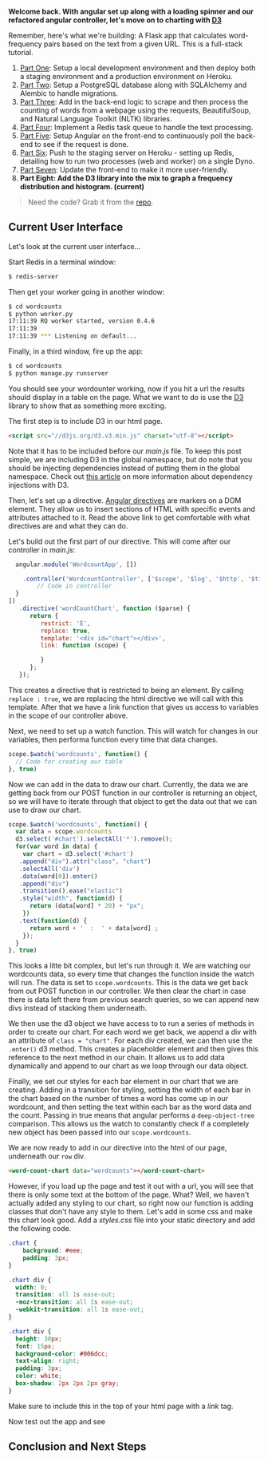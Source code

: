 **Welcome back. With angular set up along with a loading spinner and our refactored angular controller, let's move on to charting with [D3](https://d3js.org/)**


Remember, here's what we're building: A Flask app that calculates word-frequency pairs based on the text from a given URL. This is a full-stack tutorial.

1. [Part One](http://www.realpython.com/blog/python/flask-by-example-part-1-project-setup): Setup a local development environment and then deploy both a staging environment and a production environment on Heroku.
1. [Part Two](http://www.realpython.com/blog/flask-by-example-part-2-postgres-sqlalchemy-and-alembic): Setup a PostgreSQL database along with SQLAlchemy and Alembic to handle migrations.
1. [Part Three](https://realpython.com/blog/python/flask-by-example-part-3-text-processing-with-requests-beautifulsoup-nltk/): Add in the back-end logic to scrape and then process the counting of words from a webpage using the requests, BeautifulSoup, and Natural Language Toolkit (NLTK) libraries.
1. [Part Four](https://realpython.com/blog/python/flask-by-example-implementing-a-redis-task-queue/): Implement a Redis task queue to handle the text processing.
1. [Part Five](https://realpython.com/blog/python/flask-by-example-integrating-flask-and-angularjs/): Setup Angular on the front-end to continuously poll the back-end to see if the request is done.
1. [Part Six](https://realpython.com/blog/python/updating-the-staging-environment/): Push to the staging server on Heroku - setting up Redis, detailing how to run two processes (web and worker) on a single Dyno.
1. [Part Seven](https://realpython.com/blog/python/flask-by-example-updating-the-ui/): Update the front-end to make it more user-friendly.
1. **Part Eight: Add the D3 library into the mix to graph a frequency distribution and histogram. (current)**

> Need the code? Grab it from the [repo](https://github.com/realpython/flask-by-example/releases).

## Current User Interface

Let's look at the current user interface...

Start Redis in a terminal window:

```sh
$ redis-server
```

Then get your worker going in another window:

```sh
$ cd wordcounts
$ python worker.py
17:11:39 RQ worker started, version 0.4.6
17:11:39
17:11:39 *** Listening on default...
```

Finally, in a third window, fire up the app:

```sh
$ cd wordcounts
$ python manage.py runserver
```

You should see your wordounter working, now if you hit a url the results should display in a table on the page. What we want to do is use the [D3](https://d3js.org/) library to show that as something more exciting.

The first step is to include D3 in our html page.

```html
<script src="//d3js.org/d3.v3.min.js" charset="utf-8"></script>
```

Note that it has to be included before our *main.js* file. To keep this post simple, we are including D3 in the global namespace, but do note that you should be injecting dependencies instead of putting them in the global namespace. Check out [this article](http://www.ng-newsletter.com/posts/d3-on-angular.html) on more information about dependency injections with D3.

Then, let's set up a directive. [Angular directives](https://docs.angularjs.org/guide/directive) are markers on a DOM element. They allow us to insert sections of HTML with specific events and attributes attached to it. Read the above link to get comfortable with what directives are and what they can do.

Let's build out the first part of our directive. This will come after our controller in *main.js*:

```js
  angular.module('WordcountApp', [])

    .controller('WordcountController', ['$scope', '$log', '$http', '$timeout', function($scope, $log, $http, $timeout) {
        // Code in controller
  }
])
   .directive('wordCountChart', function ($parse) {
      return {
         restrict: 'E',
         replace: true,
         template: '<div id="chart"></div>',
         link: function (scope) {

         }
      };
   });
```

This creates a directive that is restricted to being an element. By calling `replace : true`, we are replacing the html directive we will call with this template. After that we have a link function that gives us access to variables in the scope of our controller above.

Next, we need to set up a watch function. This will watch for changes in our variables, then performa function every time that data changes.

```js
scope.$watch('wordcounts', function() {
  // Code for creating our table
}, true)
```

Now we can add in the data to draw our chart. Currently, the data we are getting back from our POST function in our controller is returning an object, so we will have to iterate through that object to get the data out that we can use to draw our chart.

```js
scope.$watch('wordcounts', function() {
  var data = scope.wordcounts
  d3.select('#chart').selectAll('*').remove();
  for(var word in data) {
    var chart = d3.select('#chart')
   .append("div").attr("class", "chart")
   .selectAll('div')
   .data(word[0]).enter()
   .append("div")
   .transition().ease("elastic")
   .style("width", function(d) {
      return (data[word] * 20) + "px";
    })
   .text(function(d) {
      return word + '  :  ' + data[word] ;
    });
  }
}, true)
```

This looks a litte bit complex, but let's run through it. We are watching our wordcounts data, so every time that changes the function inside the watch will run. The data is set to `scope.wordcounts`. This is the data we get back from out POST function in our controller. We then clear the chart in case there is data left there from previous search queries, so we can append new divs instead of stacking them underneath.

We then use the d3 object we have access to to run a series of methods in order to create our chart. For each word we get back, we append a div with an attribute of `class = "chart"`. For each div created, we can then use the `.enter()` d3 method. This creates a placeholder element and then gives this reference to the next method in our chain. It allows us to add data dynamically and append to our chart as we loop through our data object.

Finally, we set our styles for each bar element in our chart that we are creating. Adding in a transition for styling, setting the width of each bar in the chart based on the number of times a word has come up in our wordcount, and then setting the text within each bar as the word data and the count. Passing in true means that angular performs a `deep-object-tree` comparison. This allows us the watch to constantly check if a completely new object has been passed into our `scope.wordcounts`.

We are now ready to add in our directive into the html of our page, underneath our `row` div.

```html
<word-count-chart data="wordcounts"></word-count-chart>
```

However, if you load up the page and test it out with a url, you will see that there is only some text at the bottom of the page. What? Well, we haven't actually added any styling to our chart, so right now our function is adding classes that don't have any style to them. Let's add in some css and make this chart look good. Add a *styles.css* file into your static directory and add the following code.

```css
.chart {
    background: #eee;
    padding: 3px;
}

.chart div {
  width: 0;
  transition: all 1s ease-out;
  -moz-transition: all 1s ease-out;
  -webkit-transition: all 1s ease-out;
}

.chart div {
  height: 30px;
  font: 15px;
  background-color: #006dcc;
  text-align: right;
  padding: 3px;
  color: white;
  box-shadow: 2px 2px 2px gray;
}
```

Make sure to include this in the top of your html page with a *link* tag.

Now test out the app and see



## Conclusion and Next Steps
